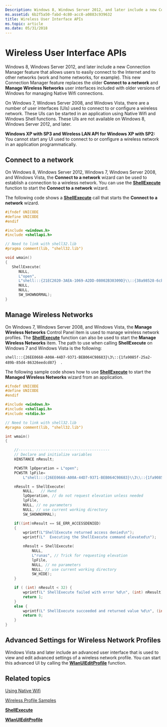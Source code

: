 ```yaml
---
Description: Windows 8, Windows Server 2012, and later include a new Connection Manager feature that allows users to easily connect to the Internet and to other networks (work and home networks, for example).
ms.assetid: 6b2f5a50-fabd-4c80-acc8-a0883c939632
title: Wireless User Interface APIs
ms.topic: article
ms.date: 05/31/2018
---
```


# Wireless User Interface APIs

Windows 8, Windows Server 2012, and later include a new Connection Manager feature that allows users to easily connect to the Internet and to other networks (work and home networks, for example). This new Connection Manager feature replaces the older **Connect to a network** and **Manage Wireless Networks** user interfaces included with older versions of Windows for managing Native Wifi connections.

On Windows 7, Windows Server 2008, and Windows Vista, there are a number of user interfaces (UIs) used to connect to or configure a wireless network. These UIs can be started in an application using Native Wifi and Windows Shell functions. These UIs are not available on Windows 8, Windows Server 2012, and later.

**Windows XP with SP3 and Wireless LAN API for Windows XP with SP2:** You cannot start any UI used to connect to or configure a wireless network in an application programmatically.

## Connect to a network

On Windows 8, Windows Server 2012, Windows 7, Windows Server 2008, and Windows Vista, the **Connect to a network** wizard can be used to establish a connection to a wireless network. You can use the [**ShellExecute**](/windows/win32/api/shellapi/nf-shellapi-shellexecutea) function to start the **Connect to a network** wizard.

The following code shows a [**ShellExecute**](/windows/win32/api/shellapi/nf-shellapi-shellexecutea) call that starts the **Connect to a network** wizard.


```C++
#ifndef UNICODE
#define UNICODE
#endif

#include <windows.h>
#include <shellapi.h>

// Need to link with shell32.lib
#pragma comment(lib, "shell32.lib")

void wmain()
{
   ShellExecute(
      NULL, 
      L"open", 
      L"shell:::{21EC2020-3AEA-1069-A2DD-08002B30309D}\\::{38a98528-6cbf-4ca9-8dc0-b1e1d10f7b1b}",
      NULL,
      NULL,
      SW_SHOWNORMAL);
}
```



## **Manage Wireless Networks**

On Windows 7, Windows Server 2008, and Windows Vista, the **Manage Wireless Networks** Control Panel item is used to manage wireless network profiles. The [**ShellExecute**](/windows/win32/api/shellapi/nf-shellapi-shellexecutea) function can also be used to start the **Manage Wireless Networks** item. The path to use when calling **ShellExecute** on Windows 7 and Windows Vista is the following:

`shell:::{26EE0668-A00A-44D7-9371-BEB064C98683}\3\::{1fa9085f-25a2-489b-85d4-86326eedcd87}  `.

The following sample code shows how to use [**ShellExecute**](/windows/win32/api/shellapi/nf-shellapi-shellexecutea) to start the **Managed Wireless Networks** wizard from an application.


```C++
#ifndef UNICODE
#define UNICODE
#endif

#include <windows.h>
#include <shellapi.h>
#include <stdio.h>

// Need to link with shell32.lib
#pragma comment(lib, "shell32.lib")

int wmain()
{

    //-----------------------------------------
    // Declare and initialize variables
    HINSTANCE nResult;

    PCWSTR lpOperation = L"open";    
    PCWSTR lpFile= 
        L"shell:::{26EE0668-A00A-44D7-9371-BEB064C98683}\\3\\::{1fa9085f-25a2-489b-85d4-86326eedcd87}";

    nResult = ShellExecute(
        NULL,   // Hwnd
        lpOperation, // do not request elevation unless needed
        lpFile,
        NULL, // no parameters 
        NULL, // use current working directory 
        SW_SHOWNORMAL);

    if((int)nResult == SE_ERR_ACCESSDENIED)
    {
        wprintf(L"ShellExecute returned access denied\n");
        wprintf(L"  Executing the ShellExecute command elevated\n"); 

        nResult = ShellExecute(
            NULL,
            L"runas", // Trick for requesting elevation
            lpFile,
            NULL, // no parameters 
            NULL, // use current working directory 
            SW_HIDE);
    }

    if ( (int) nResult < 32) {
        wprintf(L" ShellExecute failed with error %d\n", (int) nResult);
        return 1;
    }    
    else {    
        wprintf(L" ShellExecute succeeded and returned value %d\n", (int) nResult);
        return 0;
    }
}

```



## Advanced Settings for Wireless Network Profiles

Windows Vista and later include an advanced user interface that is used to view and edit advanced settings of a wireless network profile. You can start this advanced UI by calling the [**WlanUIEditProfile**](/windows/desktop/api/wlanapi/nf-wlanapi-wlanuieditprofile) function.

## Related topics

<dl> <dt>

[Using Native Wifi](using-native-wifi.md)
</dt> <dt>

[Wireless Profile Samples](wireless-profile-samples.md)
</dt> <dt>

[**ShellExecute**](/windows/win32/api/shellapi/nf-shellapi-shellexecutea)
</dt> <dt>

[**WlanUIEditProfile**](/windows/desktop/api/wlanapi/nf-wlanapi-wlanuieditprofile)
</dt> </dl>

 

 